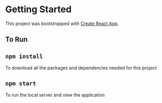 # Getting Started

This project was bootstrapped with [Create React App](https://github.com/facebook/create-react-app).


## To Run

## `npm install`
To download all the packages and dependencies needed for this project

## `npm start`
To run the local server and view the application

